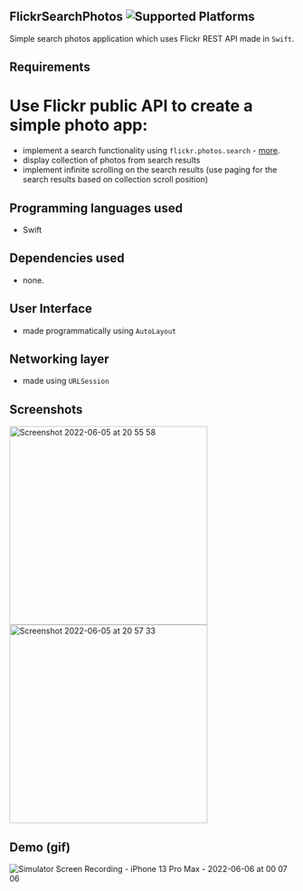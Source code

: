 ## FlickrSearchPhotos ![Supported Platforms](https://img.shields.io/cocoapods/p/UILabel+Copyable.svg)
Simple search photos application which uses Flickr REST API made in `Swift`.

## Requirements
# Use Flickr public API to create a simple photo app:
- implement a search functionality using `flickr.photos.search` - [more](https://www.flickr.com/services/api/flickr.photos.search.html).
- display collection of photos from search results
- implement infinite scrolling on the search results (use paging for the search results based on collection scroll position)

## Programming languages used
 - Swift 

## Dependencies used
- none.

## User Interface 
- made programmatically using `AutoLayout`

## Networking layer
- made using `URLSession`

## Screenshots
<img width="350" alt="Screenshot 2022-06-05 at 20 55 58" src="https://user-images.githubusercontent.com/6830197/172063834-deba3794-7ee2-4b78-9f58-0d3e1c358860.png">
<img width="350" alt="Screenshot 2022-06-05 at 20 57 33" src="https://user-images.githubusercontent.com/6830197/172063905-1259d96a-d138-45b2-b0d4-0e3b72ba39c4.png">

## Demo (gif)
![Simulator Screen Recording - iPhone 13 Pro Max - 2022-06-06 at 00 07 06](https://user-images.githubusercontent.com/6830197/172070598-2fb5bb85-e8a4-4dfe-bdd3-c0739e7508f1.gif)
